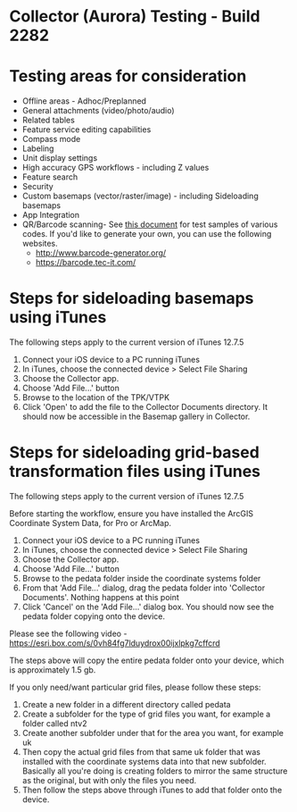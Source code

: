 # Collector (Aurora) Testing - Build 2282

# Testing areas for consideration
- Offline areas - Adhoc/Preplanned
- General attachments (video/photo/audio)
- Related tables
- Feature service editing capabilities 
- Compass mode
- Labeling
- Unit display settings
- High accuracy GPS workflows - including Z values 
- Feature search
- Security
- Custom basemaps (vector/raster/image) - including Sideloading basemaps
- App Integration
- QR/Barcode scanning- See [this document](https://esri.box.com/s/0h9ux1hu612z6muv4fwl5mwfqklh7l2q) for test samples of various codes. If you'd like to generate your own, you can use the following websites.
   - http://www.barcode-generator.org/
   - https://barcode.tec-it.com/

# Steps for sideloading basemaps using iTunes
The following steps apply to the current version of iTunes 12.7.5

1. Connect your iOS device to a PC running iTunes
2. In iTunes, choose the connected device > Select File Sharing
3. Choose the Collector app.
4. Choose 'Add File...' button
5. Browse to the location of the TPK/VTPK
6. Click 'Open' to add the file to the Collector Documents directory. It should now be accessible in the Basemap gallery in Collector. 

# Steps for sideloading grid-based transformation files using iTunes
The following steps apply to the current version of iTunes 12.7.5

Before starting the workflow, ensure you have installed the ArcGIS Coordinate System Data, for Pro or ArcMap. 

1. Connect your iOS device to a PC running iTunes
2. In iTunes, choose the connected device > Select File Sharing
3. Choose the Collector app.
4. Choose 'Add File...' button
5. Browse to the pedata folder inside the coordinate systems folder
6. From that 'Add File...' dialog, drag the pedata folder into 'Collector Documents'. Nothing happens at this point
7. Click 'Cancel' on the 'Add File...' dialog box. You should now see the pedata folder copying onto the device. 

Please see the following video - https://esri.box.com/s/0vh84fg7lduydrox00ijxlpkg7cffcrd

The steps above will copy the entire pedata folder onto your device, which is approximately 1.5 gb. 

If you only need/want particular grid files, please follow these steps:
1. Create a new folder in a different directory called pedata
2. Create a subfolder for the type of grid files you want, for example a folder called ntv2
3. Create another subfolder under that for the area you want, for example uk
4. Then copy the actual grid files from that same uk folder that was installed with the coordinate systems data into that new subfolder. Basically all you're doing is creating folders to mirror the same structure as the original, but with only the files you need. 
5. Then follow the steps above through iTunes to add that folder onto the device. 
